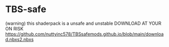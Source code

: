 # TBS-safe
(warning) this shaderpack is a unsafe and unstable DOWNLOAD AT YOUR ON RISK
https://github.com/nuttyinc578/TBSsafemods.github.io/blob/main/download.nbxs2.nbxs
